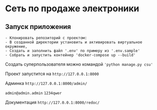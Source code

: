 # Cеть по продаже электроники

Запуск приложения
------
```
- Клонировать репозиторий с проектом:
- В созданной директории установить и активировать виртуальное окружение,     
- Создать и заполнить файл '.env' по примеру из '.env.sample'
- Собрать и запустить контейнер 'docker-compose up --build'
```
Создать суперпользователя можно командой `'python manage.py csu'`

Проект запустится на `http://127.0.0.1:8000`

Админка `http://127.0.0.1:8000/admin/`

`admin@admin.admin`
`1234qwer`


Документация `http://127.0.0.1:8000/redoc/`